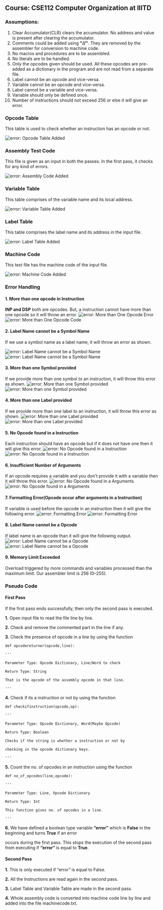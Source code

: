 ## Course: CSE112 Computer Organization at IIITD

### Assumptions:

1. Clear Accumulator(CLR) clears the accumulator. No address and value is present after clearing the accumulator.
2. Comments could be added using **"//"**. They are removed by the assembler for conversion to machine code.
3. No macros and procedures are to be assembled.
4. No literals are to be handled.
5. Only the opcodes given should be used. All these opcodes are pre-added as a dictionary in the program and are not read from a separate file.
6. Label cannot be an opcode and vice-versa.
7. Variable cannot be an opcode and vice-versa.
8. Label cannot be a variable and vice-versa.
9. Variable should only be defined once.
10. Number of instructions should not exceed 256 or else it will give an error.

### Opcode Table

This table is used to check whether an instruction has an opcode or not.

![error: Opcode Table Added](./Assets/Opcode_Table.png)

### Assembly Test Code

This file is given as an input in both the passes. In the first pass, it checks for any kind of errors. 

![error: Assembly Code Added](./Assets/AssemblyCode.png)

### Variable Table

This table comprises of the variable name and its local address.

![error: Variable Table Added](./Assets/VariableTable.png)

### Label Table

This table comprises the label name and its address in the input file.

![error: Label Table Added](./Assets/LabelTable.png)

### Machine Code

This text file has the machine code of the input file.

![error: Machine Code Added](./Assets/MachineCode.png)

### Error Handling

#### 1. More than one opcode in Instruction

**INP and DSP** both are opcodes. But, a instruction cannot have more than one opcode so it will throw an error. 
![error: More than One Opcode Error](./Assets/Code1.png)
![error: More than One Opcode Code](./Assets/Error1.png)

#### 2. Label Name cannot be a Symbol Name
If we use a symbol name as a label name, it will throw an error as shown.

![error: Label Name cannot be a Symbol Name](./Assets/Code2.png)
![error: Label Name cannot be a Symbol Name](./Assets/Error2.png)

#### 3. More than one Symbol provided
If we provide more than one symbol to an instruction, it will throw this error as shown.
![error: More than one Symbol provided](./Assets/Code3.png)
![error: More than one Symbol provided](./Assets/Error3.png)

#### 4. More than one Label provided
If we provide more than one label to an instruction, it will throw this error as shown.
![error: More than one Label provided](./Assets/Code4.png)
![error: More than one Label provided](./Assets/Error4.png)

#### 5. No Opcode found in a Instruction
Each instruction should have an opcode but if it does not have one then it will give this error.
![error: No Opcode found in a Instruction](./Assets/Code5.png)
![error: No Opcode found in a Instruction](./Assets/Error5.png)

#### 6. Insufficient Number of Arguments 
If an opcode requires a variable and you don't provide it with a variable then it will throw this error.
![error: No Opcode found in a Arguments](./Assets/Code6.png)
![error: No Opcode found in a Arguments](./Assets/Error6.png)

#### 7. Formatting Error(Opcode occur after arguments in a Instruction)
If variable is used before the opcode in an instruction then it will give the following error.
![error: Formatting Error](./Assets/Code7.png)
![error: Formatting Error](./Assets/Error7.png)

#### 8. Label Name cannot be a Opcode
If label name is an opcode than it will give the following output. 
![error: Label Name cannot be a Opcode](./Assets/Code8.png)
![error: Label Name cannot be a Opcode](./Assets/Error8.png)
#### 9. Memory Limit Exceeded
Overload triggered by more commands and variables processed than the maximum limit. Our assembler limit is 256 (0–255).

### Pseudo Code

#### First Pass


If the first pass ends successfully, then only the second pass is executed.


**1.** Open input file to read the file line by line.


**2.** Check and remove the commented part in the line if any. 


**3.** Check the presence of opcode in a line by using the function

	def opcodereturner(opcode,line):

	''' 

	Parameter Type: Opcode Dictionary, Line/Word to check

	Return Type: String 

	That is the opcode of the assembly opcode in that line.

	'''


**4.** Check if its a instruction or not by using the function

	def checkifinstruction(opcode,op):

	'''		

	Parameter Type: Opcode Dictionary, Word(Maybe Opcode)

	Return Type: Boolean 

	Checks if the string is whether a instruction or not by 

	checking in the opcode dictionary keys.

	'''	


**5.** Count the no. of opcodes in an instruction using the function

	def no_of_opcodes(line,opcode):

	'''

	Parameter Type: Line, Opcode Dictionary

	Return Type: Int

	This function gives no. of opcodes in a line.

	'''


**6.** We have defined a boolean type variable **“error”** which is **False** in the beginning and turns **True** if an error 

occurs during the first pass. This stops the execution of the second pass from executing if **“error“** is equal to **True**. 


#### Second Pass


**1.** This is only executed if “error” is equal to False.


**2.** All the Instructions are read again in the second pass. 


**3.** Label Table and Variable Table are made in the second pass.


**4.** Whole assembly code is converted into machine code line by line and added into the file machinecode.txt.



